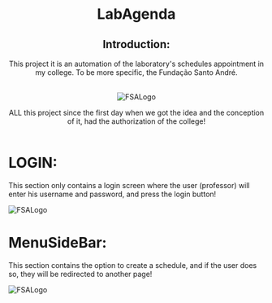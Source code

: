<header>
  <h1>LabAgenda</h1>
  <h2>Introduction:</h2>
  <p1>This project it is an automation of the laboratory's schedules appointment in my college. To be more specific, the Fundação Santo André.</p>
  
  <br>
  <img alt="FSALogo"  src="https://github.com/NiccolasCente/LabAgenda/assets/100246795/064f1ca6-dbe6-4e2d-a007-657ffb1acd35"
  <br>

  <p2>ALL this project since the first day when we got the idea and the conception of it, had the authorization of the college!</p2>
</header>

<main>
  <h1>LOGIN:</h1>
  <p>This section only contains a login screen where the user (professor) will enter his username and password, and press the login button!</p>
  <img alt="FSALogo" src="https://github.com/NiccolasCente/LabAgenda/assets/100246795/5fa91edd-44be-4f58-9242-575933a2cedd"
  <br>
  <h1>MenuSideBar:</h1>
  <p>This section contains the option to create a schedule, and if the user does so, they will be redirected to another page!</p>
  <img alt="FSALogo" src="https://github.com/NiccolasCente/LabAgenda/assets/100246795/7a18a9a2-7f09-4d0d-bebf-ba6f7defd2e8"
  <br>

  
</main>





